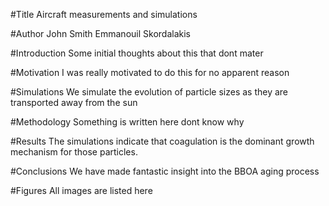 #Title
Aircraft measurements and simulations

#Author
John Smith
Emmanouil Skordalakis

#Introduction
Some initial thoughts about this that dont mater

#Motivation
I was really motivated to do this for no apparent reason

#Simulations
We simulate the evolution of particle sizes as they are
transported  away from the sun

#Methodology
Something is written here dont know why

#Results
The simulations indicate that coagulation is the dominant
growth mechanism for those particles.

#Conclusions
We have made fantastic insight into the BBOA aging process

#Figures
All images are listed here
